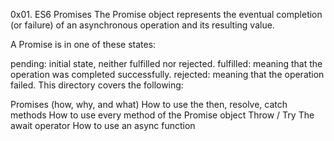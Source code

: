 0x01. ES6 Promises
The Promise object represents the eventual completion (or failure) of an asynchronous operation and its resulting value.

A Promise is in one of these states:

pending: initial state, neither fulfilled nor rejected.
fulfilled: meaning that the operation was completed successfully.
rejected: meaning that the operation failed.
This directory covers the following:

Promises (how, why, and what)
How to use the then, resolve, catch methods
How to use every method of the Promise object
Throw / Try
The await operator
How to use an async function